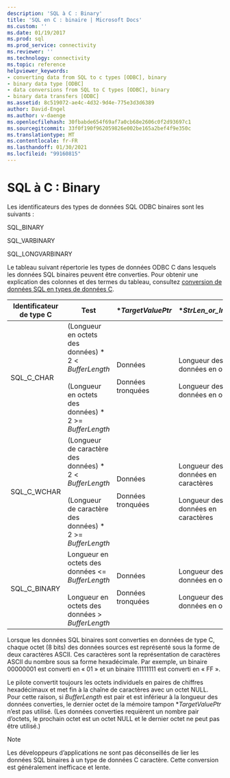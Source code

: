 ```yaml
---
description: 'SQL à C : Binary'
title: 'SQL en C : binaire | Microsoft Docs'
ms.custom: ''
ms.date: 01/19/2017
ms.prod: sql
ms.prod_service: connectivity
ms.reviewer: ''
ms.technology: connectivity
ms.topic: reference
helpviewer_keywords:
- converting data from SQL to c types [ODBC], binary
- binary data type [ODBC]
- data conversions from SQL to C types [ODBC], binary
- binary data transfers [ODBC]
ms.assetid: 8c519072-ae4c-4d32-9d4e-775e3d3d6389
author: David-Engel
ms.author: v-daenge
ms.openlocfilehash: 30fbabde654f69af7a0cb68e2606c0f2d93697c1
ms.sourcegitcommit: 33f0f190f962059826e002be165a2bef4f9e350c
ms.translationtype: MT
ms.contentlocale: fr-FR
ms.lasthandoff: 01/30/2021
ms.locfileid: "99160815"
---
```

# <a name="sql-to-c-binary"></a>SQL à C : Binary
Les identificateurs des types de données SQL ODBC binaires sont les suivants :  
  
 SQL_BINARY  
  
 SQL_VARBINARY  
  
 SQL_LONGVARBINARY  
  
 Le tableau suivant répertorie les types de données ODBC C dans lesquels les données SQL binaires peuvent être converties. Pour obtenir une explication des colonnes et des termes du tableau, consultez [conversion de données SQL en types de données C](../../../odbc/reference/appendixes/converting-data-from-sql-to-c-data-types.md).  
  
|Identificateur de type C|Test|**TargetValuePtr*|**StrLen_or_IndPtr*|SQLSTATE|  
|-----------------------|----------|------------------------|----------------------------|--------------|  
|SQL_C_CHAR|(Longueur en octets des données) \* 2 < *BufferLength*<br /><br /> (Longueur en octets des données) \* 2 >= *BufferLength*|Données<br /><br /> Données tronquées|Longueur des données en octets<br /><br /> Longueur des données en octets|n/a<br /><br /> 01004|  
|SQL_C_WCHAR|(Longueur de caractère des données) \* 2 < *BufferLength*<br /><br /> (Longueur de caractère des données) \* 2 >= *BufferLength*|Données<br /><br /> Données tronquées|Longueur des données en caractères<br /><br /> Longueur des données en caractères|n/a<br /><br /> 01004|  
|SQL_C_BINARY|Longueur en octets des données <= *BufferLength*<br /><br /> Longueur en octets des données > *BufferLength*|Données<br /><br /> Données tronquées|Longueur des données en octets<br /><br /> Longueur des données en octets|n/a<br /><br /> 01004|  
  
 Lorsque les données SQL binaires sont converties en données de type C, chaque octet (8 bits) des données sources est représenté sous la forme de deux caractères ASCII. Ces caractères sont la représentation de caractères ASCII du nombre sous sa forme hexadécimale. Par exemple, un binaire 00000001 est converti en « 01 » et un binaire 11111111 est converti en « FF ».  
  
 Le pilote convertit toujours les octets individuels en paires de chiffres hexadécimaux et met fin à la chaîne de caractères avec un octet NULL. Pour cette raison, si *BufferLength* est pair et est inférieur à la longueur des données converties, le dernier octet de la mémoire tampon **TargetValuePtr* n’est pas utilisé. (Les données converties requièrent un nombre pair d’octets, le prochain octet est un octet NULL et le dernier octet ne peut pas être utilisé.)  
  
> [!NOTE]  
>  Les développeurs d’applications ne sont pas déconseillés de lier les données SQL binaires à un type de données C caractère. Cette conversion est généralement inefficace et lente.
